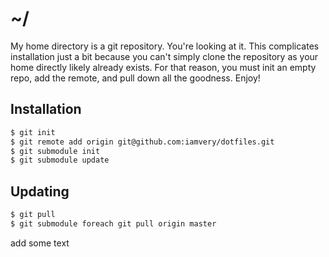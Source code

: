 # ~/

My home directory is a git repository. You're looking at it. This complicates installation just a bit because you can't simply clone the repository as your home directly likely already exists. For that reason, you must init an empty repo, add the remote, and pull down all the goodness. Enjoy!

## Installation

```bash
$ git init
$ git remote add origin git@github.com:iamvery/dotfiles.git
$ git submodule init
$ git submodule update
```

## Updating

```bash
$ git pull
$ git submodule foreach git pull origin master
```

add some text
